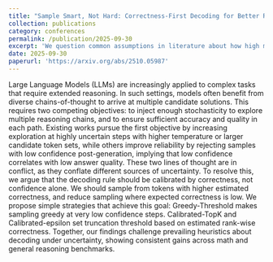 ```yaml
---
title: "Sample Smart, Not Hard: Correctness-First Decoding for Better Reasoning in LLMs"
collection: publications
category: conferences
permalink: /publication/2025-09-30
excerpt: 'We question common assumptions in literature about how high model uncertainty warrants more exploration. We find that existing work confound epistemic and aleatoric uncertainty and propose a counter-intuitive sampling strategy. Under review for ICLR 2026.'
date: 2025-09-30
paperurl: 'https://arxiv.org/abs/2510.05987'
---
```


Large Language Models (LLMs) are increasingly applied to complex tasks that require extended reasoning. In such settings, models often benefit from diverse chains-of-thought to arrive at multiple candidate solutions. This requires two competing objectives: to inject enough stochasticity to explore multiple reasoning chains, and to ensure sufficient accuracy and quality in each path. Existing works pursue the first objective by increasing exploration at highly uncertain steps with higher temperature or larger candidate token sets, while others improve reliability by rejecting samples with low confidence post-generation, implying that low confidence correlates with low answer quality. These two lines of thought are in conflict, as they conflate different sources of uncertainty. To resolve this, we argue that the decoding rule should be calibrated by correctness, not confidence alone. We should sample from tokens with higher estimated correctness, and reduce sampling where expected correctness is low. We propose simple strategies that achieve this goal: Greedy-Threshold makes sampling greedy at very low confidence steps. Calibrated-TopK and Calibrated-epsilon set truncation threshold based on estimated rank-wise correctness. Together, our findings challenge prevailing heuristics about decoding under uncertainty, showing consistent gains across math and general reasoning benchmarks.